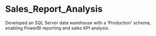 # Sales_Report_Analysis
Developed an SQL Server data warehouse with a 'Production' schema, enabling PowerBI reporting and sales KPI analysis.
